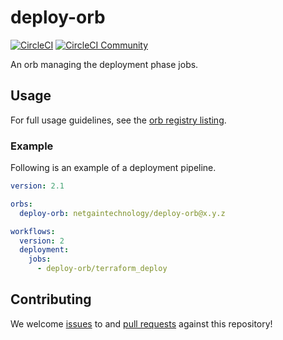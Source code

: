 # deploy-orb

[![CircleCI](https://circleci.com/gh/netgaintechnology/orb-deploy-orb.svg?style=svg)](https://circleci.com/gh/netgaintechnology/orb-deploy-orb) [![CircleCI Community](https://img.shields.io/badge/community-CircleCI%20Discuss-343434.svg)](https://discuss.circleci.com/c/ecosystem/orbs)

An  orb managing the deployment phase jobs.

## Usage

For full usage guidelines, see the [orb registry listing](http://circleci.com/orbs/registry/orb/netgaintechnology/orb-deploy-orb).

### Example

Following is an example of a deployment pipeline.

```yaml
version: 2.1

orbs:
  deploy-orb: netgaintechnology/deploy-orb@x.y.z

workflows:
  version: 2
  deployment:
    jobs:
      - deploy-orb/terraform_deploy
```

## Contributing

We welcome [issues](https://github.com/netgaintechnology/orb-deploy-orb/issues) to and [pull requests](https://github.com/netgaintechnology/orb-deploy-orb/pulls) against this repository!
